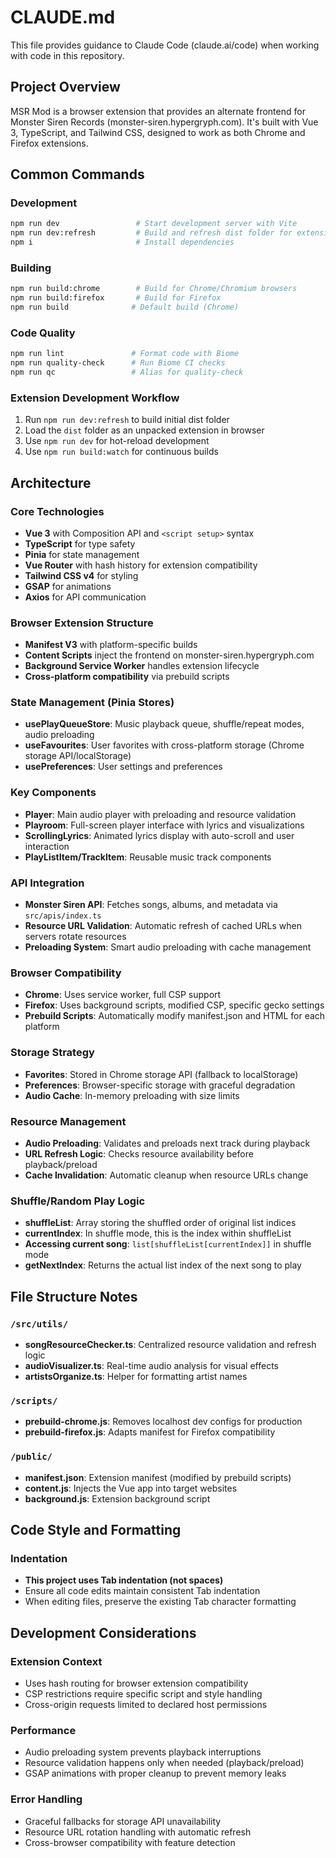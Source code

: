 # CLAUDE.md

This file provides guidance to Claude Code (claude.ai/code) when working with code in this repository.

## Project Overview

MSR Mod is a browser extension that provides an alternate frontend for Monster Siren Records (monster-siren.hypergryph.com). It's built with Vue 3, TypeScript, and Tailwind CSS, designed to work as both Chrome and Firefox extensions.

## Common Commands

### Development
```bash
npm run dev                 # Start development server with Vite
npm run dev:refresh         # Build and refresh dist folder for extension development
npm i                       # Install dependencies
```

### Building
```bash
npm run build:chrome        # Build for Chrome/Chromium browsers
npm run build:firefox       # Build for Firefox
npm run build              # Default build (Chrome)
```

### Code Quality
```bash
npm run lint               # Format code with Biome
npm run quality-check      # Run Biome CI checks
npm run qc                 # Alias for quality-check
```

### Extension Development Workflow
1. Run `npm run dev:refresh` to build initial dist folder
2. Load the `dist` folder as an unpacked extension in browser
3. Use `npm run dev` for hot-reload development
4. Use `npm run build:watch` for continuous builds

## Architecture

### Core Technologies
- **Vue 3** with Composition API and `<script setup>` syntax
- **TypeScript** for type safety
- **Pinia** for state management
- **Vue Router** with hash history for extension compatibility
- **Tailwind CSS v4** for styling
- **GSAP** for animations
- **Axios** for API communication

### Browser Extension Structure
- **Manifest V3** with platform-specific builds
- **Content Scripts** inject the frontend on monster-siren.hypergryph.com
- **Background Service Worker** handles extension lifecycle
- **Cross-platform compatibility** via prebuild scripts

### State Management (Pinia Stores)
- **usePlayQueueStore**: Music playback queue, shuffle/repeat modes, audio preloading
- **useFavourites**: User favorites with cross-platform storage (Chrome storage API/localStorage)
- **usePreferences**: User settings and preferences

### Key Components
- **Player**: Main audio player with preloading and resource validation
- **Playroom**: Full-screen player interface with lyrics and visualizations
- **ScrollingLyrics**: Animated lyrics display with auto-scroll and user interaction
- **PlayListItem/TrackItem**: Reusable music track components

### API Integration
- **Monster Siren API**: Fetches songs, albums, and metadata via `src/apis/index.ts`
- **Resource URL Validation**: Automatic refresh of cached URLs when servers rotate resources
- **Preloading System**: Smart audio preloading with cache management

### Browser Compatibility
- **Chrome**: Uses service worker, full CSP support
- **Firefox**: Uses background scripts, modified CSP, specific gecko settings
- **Prebuild Scripts**: Automatically modify manifest.json and HTML for each platform

### Storage Strategy
- **Favorites**: Stored in Chrome storage API (fallback to localStorage)
- **Preferences**: Browser-specific storage with graceful degradation
- **Audio Cache**: In-memory preloading with size limits

### Resource Management
- **Audio Preloading**: Validates and preloads next track during playback
- **URL Refresh Logic**: Checks resource availability before playback/preload
- **Cache Invalidation**: Automatic cleanup when resource URLs change

### Shuffle/Random Play Logic
- **shuffleList**: Array storing the shuffled order of original list indices
- **currentIndex**: In shuffle mode, this is the index within shuffleList
- **Accessing current song**: `list[shuffleList[currentIndex]]` in shuffle mode
- **getNextIndex**: Returns the actual list index of the next song to play

## File Structure Notes

### `/src/utils/`
- **songResourceChecker.ts**: Centralized resource validation and refresh logic
- **audioVisualizer.ts**: Real-time audio analysis for visual effects
- **artistsOrganize.ts**: Helper for formatting artist names

### `/scripts/`
- **prebuild-chrome.js**: Removes localhost dev configs for production
- **prebuild-firefox.js**: Adapts manifest for Firefox compatibility

### `/public/`
- **manifest.json**: Extension manifest (modified by prebuild scripts)
- **content.js**: Injects the Vue app into target websites
- **background.js**: Extension background script

## Code Style and Formatting

### Indentation
- **This project uses Tab indentation (not spaces)**
- Ensure all code edits maintain consistent Tab indentation
- When editing files, preserve the existing Tab character formatting

## Development Considerations

### Extension Context
- Uses hash routing for browser extension compatibility
- CSP restrictions require specific script and style handling
- Cross-origin requests limited to declared host permissions

### Performance
- Audio preloading system prevents playback interruptions
- Resource validation happens only when needed (playback/preload)
- GSAP animations with proper cleanup to prevent memory leaks

### Error Handling
- Graceful fallbacks for storage API unavailability
- Resource URL rotation handling with automatic refresh
- Cross-browser compatibility with feature detection